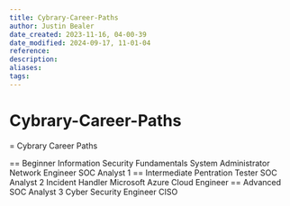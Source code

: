 ```yaml
---
title: Cybrary-Career-Paths
author: Justin Bealer
date_created: 2023-11-16, 04-00-39
date_modified: 2024-09-17, 11-01-04
reference: 
description: 
aliases: 
tags: 
---
```

# Cybrary-Career-Paths
= Cybrary Career Paths

== Beginner
  Information Security Fundamentals
  System Administrator
  Network Engineer
  SOC Analyst 1
== Intermediate
  Pentration Tester
  SOC Analyst 2
  Incident Handler
  Microsoft Azure Cloud Engineer
== Advanced
  SOC Analyst 3
  Cyber Security Engineer
  CISO
